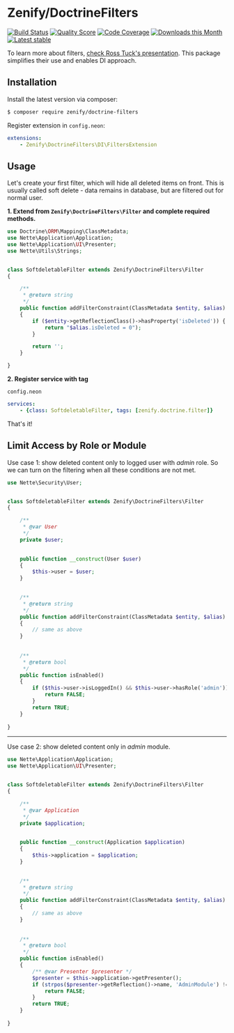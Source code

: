 # Zenify/DoctrineFilters

[![Build Status](https://img.shields.io/travis/Zenify/DoctrineFilters.svg?style=flat-square)](https://travis-ci.org/Zenify/DoctrineFilters)
[![Quality Score](https://img.shields.io/scrutinizer/g/Zenify/DoctrineFilters.svg?style=flat-square)](https://scrutinizer-ci.com/g/Zenify/DoctrineFilters)
[![Code Coverage](https://img.shields.io/scrutinizer/coverage/g/Zenify/DoctrineFilters.svg?style=flat-square)](https://scrutinizer-ci.com/g/Zenify/DoctrineFilters)
[![Downloads this Month](https://img.shields.io/packagist/dm/zenify/doctrine-filters.svg?style=flat-square)](https://packagist.org/packages/zenify/doctrine-filters)
[![Latest stable](https://img.shields.io/packagist/v/zenify/doctrine-filters.svg?style=flat-square)](https://packagist.org/packages/zenify/doctrine-filters)


To learn more about filters, [check Ross Tuck's presentation](https://speakerdeck.com/rosstuck/extending-doctrine-2-for-your-domain-model?slide=15).
This package simplifies their use and enables DI approach.


## Installation

Install the latest version via composer:

```sh
$ composer require zenify/doctrine-filters
```


Register extension in `config.neon`:

```yaml
extensions:
	- Zenify\DoctrineFilters\DI\FiltersExtension
```


## Usage

Let's create your first filter, which will hide all deleted items on front.
This is usually called soft delete - data remains in database, but are filtered out for normal user.

**1. Extend from `Zenify\DoctrineFilters\Filter` and complete required methods.**

```php
use Doctrine\ORM\Mapping\ClassMetadata;
use Nette\Application\Application;
use Nette\Application\UI\Presenter;
use Nette\Utils\Strings;


class SoftdeletableFilter extends Zenify\DoctrineFilters\Filter
{

	/**
	 * @return string
	 */
	public function addFilterConstraint(ClassMetadata $entity, $alias)
	{
		if ($entity->getReflectionClass()->hasProperty('isDeleted')) {
			return "$alias.isDeleted = 0");
		}

		return '';
	}

}
```

**2. Register service with tag**

`config.neon`

```yaml
services:
	- {class: SoftdeletableFilter, tags: [zenify.doctrine.filter]}
```


That's it!


## Limit Access by Role or Module

Use case 1: show deleted content only to logged user with *admin* role.
So we can turn on the filtering when all these conditions are not met.

```php
use Nette\Security\User;


class SoftdeletableFilter extends Zenify\DoctrineFilters\Filter
{

	/**
	 * @var User
	 */
	private $user;
	

	public function __construct(User $user)
	{
		$this->user = $user;
	}

	
	/**
	 * @return string
	 */
	public function addFilterConstraint(ClassMetadata $entity, $alias)
	{
		// same as above
	}
	
	
	/**
	 * @return bool
	 */
	public function isEnabled()
	{
		if ($this->user->isLoggedIn() && $this->user->hasRole('admin')) {
			return FALSE;
		}
		return TRUE;
	}
	
}
```

---

Use case 2: show deleted content only in *admin* module. 

```php
use Nette\Application\Application;
use Nette\Application\UI\Presenter;


class SoftdeletableFilter extends Zenify\DoctrineFilters\Filter
{

	/**
	 * @var Application
	 */
	private $application;
	

	public function __construct(Application $application)
	{
		$this->application = $application;
	}

	
	/**
	 * @return string
	 */
	public function addFilterConstraint(ClassMetadata $entity, $alias)
	{
		// same as above
	}
	
	
	/**
	 * @return bool
	 */
	public function isEnabled()
	{
		/** @var Presenter $presenter */
	    $presenter = $this->application->getPresenter();
		if (strpos($presenter->getReflection()->name, 'AdminModule') !== FALSE) {
			return FALSE;
		}
		return TRUE;
	}
	
}
```
